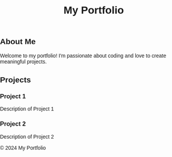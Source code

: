 <head>
    <meta charset="UTF-8">
    <meta name="viewport" content="width=device-width, initial-scale=1.0">
    <title>My Portfolio</title>
    <link rel="stylesheet" href="styles.css">
</head>
<style>
    body {
    font-family: Arial, sans-serif;
    margin: 0;
    padding: 0;
}

header {
    background-color: #333;
    color: #fff;
    text-align: center;
    padding: 20px 0;
}

header h1 {
    margin: 0;
}

main {
    padding: 20px;
}

.intro, .projects {
    margin-bottom: 40px;
}

.projects {
    border-top: 2px solid #333;
}

.project {
    margin-bottom: 20px;
}

footer {
    background-color: #333;
    color: #fff;
    text-align: center;
    padding: 10px 0;
}

</style>
<body>
    <header>
        <h1>My Portfolio</h1>
    </header>
    <main>
        <section class="intro">
            <h2>About Me</h2>
            <p>Welcome to my portfolio! I'm passionate about coding and love to create meaningful projects.</p>
        </section>
        <section class="projects">
            <h2>Projects</h2>
            <div class="project">
                <h3>Project 1</h3>
                <p>Description of Project 1</p>
            </div>
            <div class="project">
                <h3>Project 2</h3>
                <p>Description of Project 2</p>
            </div>
            <!-- Add more projects as needed -->
        </section>
    </main>
    <footer>
        <p>© 2024 My Portfolio</p>
    </footer>
</body>
